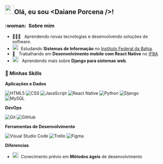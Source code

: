 ## <img src="https://raw.githubusercontent.com/MartinHeinz/MartinHeinz/master/wave.gif" width="30px" height="30">Olá, eu sou <strong>&lt;Daiane Porcena /&gt;!</strong>

<h3> :woman: &nbsp;Sobre mim </h3>

- 👩🏻‍💻 &nbsp; Aprendendo novas tecnologias e desenvolvendo soluções de software.
- <img src="https://cdn-icons-png.flaticon.com/512/2436/2436874.png" width="20px" height="20px"> &nbsp;Estudando **Sistemas de Informação** no <a href="link da sua faculdade">Instituto Federal da Bahia</a>.
- 💼 &nbsp; Trabalhando em **Desenvolvimento mobile com React Native** no <a href="LINK DA EMPRESA">IFBA</a>
-  <img src="https://cdn-icons-png.flaticon.com/512/4616/4616740.png" width="20px" height="20px"> &nbsp; Aprendendo mais sobre **Django para sistemas web**.

<h3> 🚀 Minhas Skills </h3>

**Aplicações e Dados**

  ![HTML5](https://img.shields.io/badge/-HTML5-333333?style=flat&logo=HTML5)
  ![CSS](https://img.shields.io/badge/-CSS-333333?style=flat&logo=CSS3&logoColor=1572B6)
  ![JavaScript](https://img.shields.io/badge/-JavaScript-333333?style=flat&logo=javascript)
  ![React Native](https://img.shields.io/badge/-React%20Native-333333?style=flat&logo=react)
  ![Python](https://img.shields.io/badge/-Python-333333?style=flat&logo=python)
  ![Django](https://img.shields.io/badge/-Django-333333?style=flat&logo=django)
  ![MySQL](https://img.shields.io/badge/-MySQL-333333?style=flat&logo=mysql)
  
**DevOps**

  ![Git](https://img.shields.io/badge/-Git-333333?style=flat&logo=git)
  ![GitHub](https://img.shields.io/badge/-GitHub-333333?style=flat&logo=github)
  
**Ferramentas de Desenvolvimento**

  ![Visual Studio Code](https://img.shields.io/badge/-Visual%20Studio%20Code-333333?style=flat&logo=visual-studio-code&logoColor=007ACC)
  ![Trello](https://img.shields.io/badge/-Trello-333333?style=flat&logo=trello&logoColor=007ACC)
  ![Figma](https://img.shields.io/badge/-Figma-333333?style=flat&logo=figma&logoColor=007ACC)
  
  **Diferencias**
  
  - <img src="https://cdn-icons-png.flaticon.com/512/9608/9608943.png" width="20px" height="20px"> &nbsp;Conecimento prévio em <strong>Métodos ágeis</strong> de desenvolvimento
